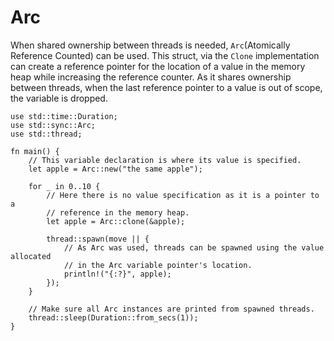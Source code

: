# Arc

When shared ownership between threads is needed, `Arc`(Atomically Reference
Counted) can be used. This struct, via the `Clone` implementation can create
a reference pointer for the location of a value in the memory heap while
increasing the reference counter. As it shares ownership between threads, when
the last reference pointer to a value is out of scope, the variable is dropped.

```rust,editable
use std::time::Duration;
use std::sync::Arc;
use std::thread;

fn main() {
    // This variable declaration is where its value is specified.
    let apple = Arc::new("the same apple");

    for _ in 0..10 {
        // Here there is no value specification as it is a pointer to a
        // reference in the memory heap.
        let apple = Arc::clone(&apple);

        thread::spawn(move || {
            // As Arc was used, threads can be spawned using the value allocated
            // in the Arc variable pointer's location.
            println!("{:?}", apple);
        });
    }

    // Make sure all Arc instances are printed from spawned threads.
    thread::sleep(Duration::from_secs(1));
}
```
